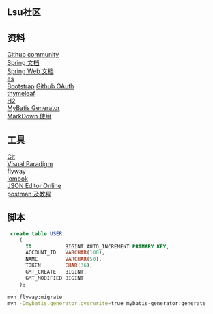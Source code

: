 ## Lsu社区

## 资料
[Github community](https://github.com/1632409540/community)  
[Spring 文档](https://spring.io/guides)  
[Spring Web 文档](https://spring.io/guides/gs/serving-web-content/)  
[es](https://elasticsearch.cn/explore)  
[Bootstrap](https://www.bootcss.com/)
[Github OAuth](https://developer.github.com/apps/building-oauth-apps/creating-an-oauth-app/)  
[thymeleaf](https://www.thymeleaf.org/)  
[H2](http://www.h2database.com/html/main.html)  
[MyBatis Generator](http://mybatis.org/generator/)  
[MarkDown 使用](http://editor.md.ipandao.com/#download)

## 工具
[Git](https://git-scm.com/)  
[Visual Paradigm](https://www.visual-paradigm.com)  
[flyway](https://flywaydb.org/)  
[lombok](https://projectlombok.org/)  
[JSON Editor Online](http://jsoneditoronline.org/#left=local.vusika)  
[postman 及教程](https://www.jianshu.com/p/97ba64888894)



## 脚本
```sql
 create table USER
    (
      ID           BIGINT AUTO_INCREMENT PRIMARY KEY,
      ACCOUNT_ID   VARCHAR(100),
      NAME         VARCHAR(50),
      TOKEN        CHAR(36),
      GMT_CREATE   BIGINT,
      GMT_MODIFIED BIGINT
    );
```
```bash
mvn flyway:migrate
mvn -Dmybatis.generator.overwrite=true mybatis-generator:generate
```

